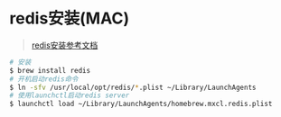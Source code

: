 # redis安装(MAC)

> [redis安装参考文档](https://blog.csdn.net/pingpangbing0902/article/details/47104545)

```sh
# 安装
$ brew install redis
# 开机启动redis命令
$ ln -sfv /usr/local/opt/redis/*.plist ~/Library/LaunchAgents
# 使用launchctl启动redis server
$ launchctl load ~/Library/LaunchAgents/homebrew.mxcl.redis.plist
```
